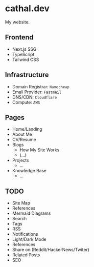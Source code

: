 # cathal.dev

My website.

## Frontend

- Next.js SSG
- TypeScript
- Tailwind CSS

## Infrastructure

- Domain Registrar: `Namecheap`
- Email Provider: `Fastmail`
- DNS/CDN: `Cloudflare`
- Compute: `AWS`

## Pages

- Home/Landing
- About Me
- CV/Resume
- Blogs
  - How My Site Works
  - (...)
- Projects
  - ...
- Knowledge Base
  - ...

## TODO

- Site Map
- References
- Mermaid Diagrams
- Search
- Tags
- RSS
- Notifications
- Light/Dark Mode
- References
- Share on (Reddit/HackerNews/Twiter)
- Related Posts
- SEO
